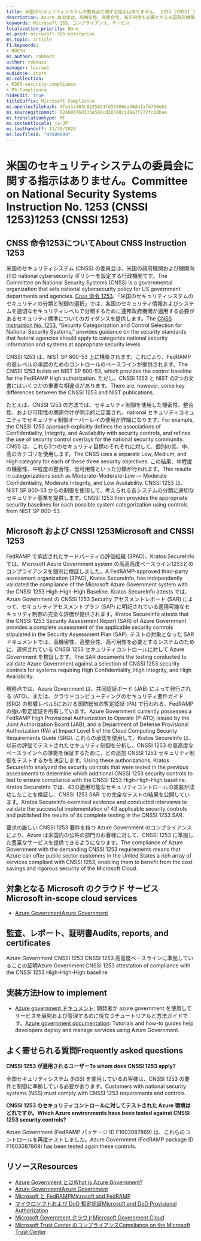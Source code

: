 ```yaml
---
title: 米国のセキュリティシステムの委員会に関する指示はありません。 1253 (CNSSI 1253)
description: Azure 自治体は、高機密性、高整合性、高可用性を必要とする米国政府機関向けの CNSSI 1253 セキュリティ制御に準拠しています。
keywords: Microsoft 365、コンプライアンス、サービス
localization_priority: None
ms.prod: microsoft-365-enterprise
ms.topic: article
f1.keywords:
- NOCSH
ms.author: robmazz
author: robmazz
manager: laurawi
audience: itpro
ms.collection:
- M365-security-compliance
- MS-Compliance
hideEdit: true
titleSuffix: Microsoft Compliance
ms.openlocfilehash: 4fe114483c8225824fd55309ea48d4fafb750e61
ms.sourcegitcommit: 626b0076d133e588cd28598c149a7f272fc18bae
ms.translationtype: MT
ms.contentlocale: ja-JP
ms.lasthandoff: 11/30/2020
ms.locfileid: "49509689"
---
```

# <a name="committee-on-national-security-systems-instruction-no-1253-cnssi-1253"></a><span data-ttu-id="fdce8-105">米国のセキュリティシステムの委員会に関する指示はありません。</span><span class="sxs-lookup"><span data-stu-id="fdce8-105">Committee on National Security Systems Instruction No.</span></span> <span data-ttu-id="fdce8-106">1253 (CNSSI 1253)</span><span class="sxs-lookup"><span data-stu-id="fdce8-106">1253 (CNSSI 1253)</span></span>

## <a name="about-cnss-instruction-1253"></a><span data-ttu-id="fdce8-107">CNSS 命令1253について</span><span class="sxs-lookup"><span data-stu-id="fdce8-107">About CNSS Instruction 1253</span></span>

<span data-ttu-id="fdce8-108">米国のセキュリティシステム (CNSS) の委員会は、米国の政府機関および機関向けの national cybersecurity ポリシーを設定する行政機関です。</span><span class="sxs-lookup"><span data-stu-id="fdce8-108">The Committee on National Security Systems (CNSS) is a governmental organization that sets national cybersecurity policy for US government departments and agencies.</span></span> <span data-ttu-id="fdce8-109">[Cnss 命令 1253](https://www.dss.mil/Portals/69/documents/io/rmf/CNSSI_No1253.pdf)、「米国のセキュリティシステムのセキュリティの分類と制御の選択」では、各国のセキュリティ情報およびシステムを適切なセキュリティレベルで分類するために連邦政府機関が適用する必要があるセキュリティ標準についてのガイダンスを提供します。</span><span class="sxs-lookup"><span data-stu-id="fdce8-109">The [CNSS Instruction No. 1253](https://www.dss.mil/Portals/69/documents/io/rmf/CNSSI_No1253.pdf), “Security Categorization and Control Selection for National Security Systems,” provides guidance on the security standards that federal agencies should apply to categorize national security information and systems at appropriate security levels.</span></span>  
  
<span data-ttu-id="fdce8-110">CNSSI 1253 は、NIST SP 800-53 上に構築されます。これにより、FedRAMP の高レベルの承認のためのコントロールのベースラインが提供されます。</span><span class="sxs-lookup"><span data-stu-id="fdce8-110">The CNSSI 1253 builds on NIST SP 800-53, which provides the control baseline for the FedRAMP High authorization.</span></span> <span data-ttu-id="fdce8-111">ただし、CNSSI 1253 と NIST の2つの文書にはいくつかの重要な相違点があります。</span><span class="sxs-lookup"><span data-stu-id="fdce8-111">There are, however, some key differences between the CNSSI 1253 and NIST publications.</span></span>  
  
<span data-ttu-id="fdce8-112">たとえば、CNSSI 1253 の方法では、セキュリティ制御を使用した機密性、整合性、および可用性の関連付けが明示的に定義され、national セキュリティコミュニティでセキュリティ制御オーバーレイの使用が詳細になります。</span><span class="sxs-lookup"><span data-stu-id="fdce8-112">For example, the CNSSI 1253 approach explicitly defines the associations of Confidentiality, Integrity, and Availability with security controls, and refines the use of security control overlays for the national security community.</span></span> <span data-ttu-id="fdce8-113">CNSS は、これら3つのセキュリティ目標のそれぞれに対して、個別の低、中、高のカテゴリを使用します。</span><span class="sxs-lookup"><span data-stu-id="fdce8-113">The CNSS uses a separate Low, Medium, and High category for each of these three security objectives.</span></span> <span data-ttu-id="fdce8-114">この結果、中程度の機密性、中程度の整合性、低可用性といった分類が行われます。</span><span class="sxs-lookup"><span data-stu-id="fdce8-114">This results in categorizations such as Moderate-Moderate-Low — Moderate Confidentiality, Moderate Integrity, and Low Availability.</span></span> <span data-ttu-id="fdce8-115">CNSSI 1253 は、NIST SP 800-53 からの制御を使用して、考えられる各システムの分類に適切なセキュリティ基準を提供します。</span><span class="sxs-lookup"><span data-stu-id="fdce8-115">CNSSI 1253 then provides the appropriate security baselines for each possible system categorization using controls from NIST SP 800-53.</span></span>

## <a name="microsoft-and-cnssi-1253"></a><span data-ttu-id="fdce8-116">Microsoft および CNSSI 1253</span><span class="sxs-lookup"><span data-stu-id="fdce8-116">Microsoft and CNSSI 1253</span></span>

<span data-ttu-id="fdce8-117">FedRAMP で承認されたサードパーティの評価組織 (3PAO)、Kratos SecureInfo では、Microsoft Azure Government system の高高高度ベースライン1253とのコンプライアンスを個別に検証しました。</span><span class="sxs-lookup"><span data-stu-id="fdce8-117">A FedRAMP-approved third-party assessment organization (3PAO), Kratos SecureInfo, has independently validated the compliance of the Microsoft Azure Government system with the CNSSI 1253 High-High-High Baseline.</span></span> <span data-ttu-id="fdce8-118">Kratos SecureInfo attests では、Azure Government の CNSSI 1253 Security アセスメントレポート (SAR) によって、セキュリティアセスメントプラン (SAP) に明記されている適用可能なセキュリティ制御の完全な評価が提供されます。</span><span class="sxs-lookup"><span data-stu-id="fdce8-118">Kratos SecureInfo attests that the CNSSI 1253 Security Assessment Report (SAR) of Azure Government provides a complete assessment of the applicable security controls stipulated in the Security Assessment Plan (SAP).</span></span> <span data-ttu-id="fdce8-119">テストの対象となった SAR ドキュメントでは、高機密性、高整合性、高可用性を必要とするシステムのために、選択されている CNSSI 1253 セキュリティコントロールに対して Azure Government を検証します。</span><span class="sxs-lookup"><span data-stu-id="fdce8-119">The SAR documents the testing conducted to validate Azure Government against a selection of CNSSI 1253 security controls for systems requiring High Confidentiality, High Integrity, and High Availability.</span></span>  
  
<span data-ttu-id="fdce8-120">現時点では、Azure Government は、共同認証ボード (JAB) によって発行される (ATO)、または、クラウドコンピューティングのセキュリティ要件ガイド (SRG) の影響レベル5における国防総省の暫定認証 (PA) で行われる、FedRAMP の強い暫定認証を所有しています。</span><span class="sxs-lookup"><span data-stu-id="fdce8-120">Azure Government currently possesses a FedRAMP High Provisional Authorization to Operate (P-ATO) issued by the Joint Authorization Board (JAB), and a Department of Defense Provisional Authorization (PA) at Impact Level 5 of the Cloud Computing Security Requirements Guide (SRG).</span></span> <span data-ttu-id="fdce8-121">これらの承認を使用して、Kratos SecureInfo は、以前の評価でテストされたセキュリティ制御を分析し、CNSSI 1253 の高高度なベースラインへの準拠を保証するために、どの追加 CNSSI 1253 セキュリティ制御をテストするかを決定します。</span><span class="sxs-lookup"><span data-stu-id="fdce8-121">Using these authorizations, Kratos SecureInfo analyzed the security controls that were tested in the previous assessments to determine which additional CNSSI 1253 security controls to test to ensure compliance with the CNSSI 1253 High-High-High baseline.</span></span> <span data-ttu-id="fdce8-122">Kratos SecureInfo では、43の適用可能なセキュリティコントロールの実装が成功したことを検証し、CNSSI 1253 SAR での完全なテストの結果を公開しています。</span><span class="sxs-lookup"><span data-stu-id="fdce8-122">Kratos SecureInfo examined evidence and conducted interviews to validate the successful implementation of 43 applicable security controls and published the results of its complete testing in the CNSSI 1253 SAR.</span></span>  
  
<span data-ttu-id="fdce8-123">要求の厳しい CNSSI 1253 要件を持つ Azure Government のコンプライアンスにより、Azure は米国内の公共の部門のお客様に対して、CNSSI 1253 に準拠した豊富なサービスを提供できるようになります。</span><span class="sxs-lookup"><span data-stu-id="fdce8-123">The compliance of Azure Government with the demanding CNSSI 1253 requirements means that Azure can offer public sector customers in the United States a rich array of services compliant with CNSSI 1253, enabling them to benefit from the cost savings and rigorous security of the Microsoft Cloud.</span></span>

## <a name="microsoft-in-scope-cloud-services"></a><span data-ttu-id="fdce8-124">対象となる Microsoft のクラウド サービス</span><span class="sxs-lookup"><span data-stu-id="fdce8-124">Microsoft in-scope cloud services</span></span>

- [<span data-ttu-id="fdce8-125">Azure Government</span><span class="sxs-lookup"><span data-stu-id="fdce8-125">Azure Government</span></span>](https://aka.ms/AzureCompliance)

## <a name="audits-reports-and-certificates"></a><span data-ttu-id="fdce8-126">監査、レポート、証明書</span><span class="sxs-lookup"><span data-stu-id="fdce8-126">Audits, reports, and certificates</span></span>

<span data-ttu-id="fdce8-127">Azure Government CNSSI 1253 CNSSI 1253 高高度ベースラインに準拠していることの証明</span><span class="sxs-lookup"><span data-stu-id="fdce8-127">Azure Government CNSSI 1253 attestation of compliance with the CNSSI 1253 High-High-High baseline</span></span>

## <a name="how-to-implement"></a><span data-ttu-id="fdce8-128">実装方法</span><span class="sxs-lookup"><span data-stu-id="fdce8-128">How to implement</span></span>

- <span data-ttu-id="fdce8-129">[Azure government ドキュメント](https://docs.microsoft.com/azure/azure-government/): 開発者が azure government を使用してサービスを展開および管理するのに役立つチュートリアルと方法ガイドです。</span><span class="sxs-lookup"><span data-stu-id="fdce8-129">[Azure government documentation](https://docs.microsoft.com/azure/azure-government/): Tutorials and how-to guides help developers deploy and manage services using Azure Government.</span></span>

## <a name="frequently-asked-questions"></a><span data-ttu-id="fdce8-130">よく寄せられる質問</span><span class="sxs-lookup"><span data-stu-id="fdce8-130">Frequently asked questions</span></span>

<span data-ttu-id="fdce8-131">**CNSSI 1253 が適用されるユーザー**</span><span class="sxs-lookup"><span data-stu-id="fdce8-131">**To whom does CNSSI 1253 apply?**</span></span>

<span data-ttu-id="fdce8-132">全国セキュリティシステム (NSS) を使用しているお客様は、CNSSI 1253 の要件と制御に準拠している必要があります。</span><span class="sxs-lookup"><span data-stu-id="fdce8-132">Customers with national security systems (NSS) must comply with CNSSI 1253 requirements and controls.</span></span>

<span data-ttu-id="fdce8-133">**CNSSI 1253 のセキュリティコントロールに対してテストされた Azure 環境はどれですか。**</span><span class="sxs-lookup"><span data-stu-id="fdce8-133">**Which Azure environments have been tested against CNSSI 1253 security controls?**</span></span>

<span data-ttu-id="fdce8-134">Azure Government (FedRAMP パッケージ ID F1603087869) は、これらのコントロールを再度テストしました。</span><span class="sxs-lookup"><span data-stu-id="fdce8-134">Azure Government (FedRAMP package ID F1603087869) has been tested again these controls.</span></span>

## <a name="resources"></a><span data-ttu-id="fdce8-135">リソース</span><span class="sxs-lookup"><span data-stu-id="fdce8-135">Resources</span></span>

- [<span data-ttu-id="fdce8-136">Azure Government とは</span><span class="sxs-lookup"><span data-stu-id="fdce8-136">What is Azure Government?</span></span>](https://docs.microsoft.com/azure/azure-government/documentation-government-welcome)
- [<span data-ttu-id="fdce8-137">Azure Government</span><span class="sxs-lookup"><span data-stu-id="fdce8-137">Azure Government</span></span>](https://aka.ms/Azure-Government)
- [<span data-ttu-id="fdce8-138">Microsoft と FedRAMP</span><span class="sxs-lookup"><span data-stu-id="fdce8-138">Microsoft and FedRAMP</span></span>](offering-fedramp.md)
- [<span data-ttu-id="fdce8-139">マイクロソフトおよび DoD 暫定認証</span><span class="sxs-lookup"><span data-stu-id="fdce8-139">Microsoft and DoD Provisional Authorization</span></span>](offering-DoD-DISA-L2-L4-L5.md)
- [<span data-ttu-id="fdce8-140">Microsoft Government クラウド</span><span class="sxs-lookup"><span data-stu-id="fdce8-140">Microsoft Government Cloud</span></span>](https://www.microsoft.com/enterprise/government)
- [<span data-ttu-id="fdce8-141">Microsoft Trust Center のコンプライアンス</span><span class="sxs-lookup"><span data-stu-id="fdce8-141">Compliance on the Microsoft Trust Center</span></span>](https://www.microsoft.com/trust-center/compliance/compliance-overview)
